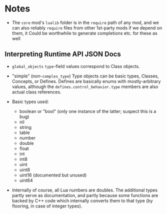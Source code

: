 # Notes

- The `core` mod's `lualib` folder is in the `require` path of any mod, and we
  can also reliably `require` files from other 1st-party mods if we depend on
  them, it Could be worthwhile to generate completions etc. for these as well


## Interpreting Runtime API JSON Docs

- `global_objects` `type`-field values correspond to Class objects.
- "simple" (non-`complex_type`) Type objects can be basic types, Classes,
  Concepts, or Defines. Defines are basically enums with mostly-arbitrary
  values, although the `defines.control_behavior.type` members are also actual
  class references.

- Basic types used:
    - boolean or "bool" (only one instance of the latter; suspect this is a bug)
    - nil
    - string
    - table
    - number
    - double
    - float
    - int
    - int8
    - uint
    - uint8
    - uint16 (documented but unused)
    - uint64

- Internally of course, all Lua numbers are doubles. The additional types
  partly serve as documentation, and partly because some functions are backed
  by C++ code which internally converts them to that type (by flooring, in case
  of integer types).
